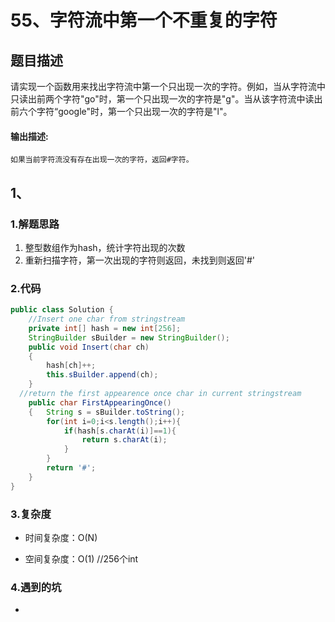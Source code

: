 # 55、字符流中第一个不重复的字符

## 题目描述

请实现一个函数用来找出字符流中第一个只出现一次的字符。例如，当从字符流中只读出前两个字符"go"时，第一个只出现一次的字符是"g"。当从该字符流中读出前六个字符“google"时，第一个只出现一次的字符是"l"。

#### 输出描述:

```
如果当前字符流没有存在出现一次的字符，返回#字符。
```

## 1、

### 1.解题思路

1. 整型数组作为hash，统计字符出现的次数
2. 重新扫描字符，第一次出现的字符则返回，未找到则返回'#'

### 2.代码

```java
public class Solution {
    //Insert one char from stringstream
    private int[] hash = new int[256];
    StringBuilder sBuilder = new StringBuilder();
    public void Insert(char ch)
    {
        hash[ch]++;
        this.sBuilder.append(ch);
    }
  //return the first appearence once char in current stringstream
    public char FirstAppearingOnce()
    {   String s = sBuilder.toString();
        for(int i=0;i<s.length();i++){
            if(hash[s.charAt(i)]==1){
                return s.charAt(i);
            }
        }
        return '#';
    }
}
```

### 3.复杂度

* 时间复杂度：O(N)

* 空间复杂度：O(1)  //256个int

### 4.遇到的坑

- 

